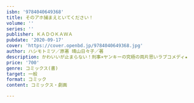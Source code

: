 ```yaml
---
isbn: '9784040649368'
title: そのアホ捕まえといてください！
volume: ''
series: ''
publisher: ＫＡＤＯＫＡＷＡ
pubdate: '2020-09-17'
cover: 'https://cover.openbd.jp/9784040649368.jpg'
author: ハシモトミツ／原著 晴山日々子／著
description: かわいいが止まらない！刑事×ヤンキーの究極の両片思いラブコメディ★
price: '700'
genre: コミックス(書)
target: 一般
format: コミック
content: コミックス・劇画

---
```

